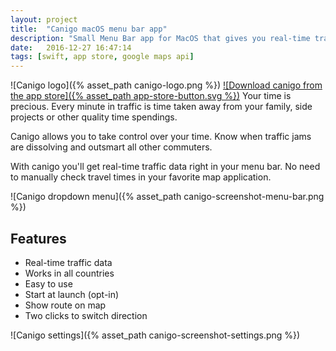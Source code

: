```yaml
---
layout: project
title:  "Canigo macOS menu bar app"
description: "Small Menu Bar app for MacOS that gives you real-time travel times for any destination. Perfect tool for commuters."
date:   2016-12-27 16:47:14
tags: [swift, app store, google maps api]
---
```

![Canigo logo]({% asset_path canigo-logo.png %})
[![Download canigo from the app store]({% asset_path app-store-button.svg %})](https://itunes.apple.com/us/app/canigo/id1185241772?mt=12)
Your time is precious. Every minute in traffic is time taken away from your family, side projects or other quality time spendings.

Canigo allows you to take control over your time. Know when traffic jams are dissolving and outsmart all other commuters.

With canigo you'll get real-time traffic data right in your menu bar. 
No need to manually check travel times in your favorite map application. 

![Canigo dropdown menu]({% asset_path canigo-screenshot-menu-bar.png %})

## Features
* Real-time traffic data
* Works in all countries
* Easy to use
* Start at launch (opt-in)
* Show route on map
* Two clicks to switch direction

![Canigo settings]({% asset_path canigo-screenshot-settings.png %})
